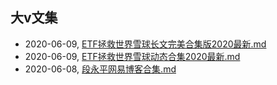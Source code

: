 ## 大v文集
* 2020-06-09, [ETF拯救世界雪球长文完美合集版2020最新.md](../posts/ETF拯救世界雪球长文完美合集版2020最新.md)
* 2020-06-09, [ETF拯救世界雪球动态合集2020最新.md](../posts/ETF拯救世界雪球动态合集2020最新.md)
* 2020-06-08, [段永平网易博客合集.md](../posts/段永平网易博客合集.md)